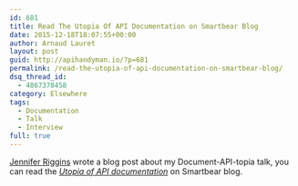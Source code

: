 ```yaml
---
id: 681
title: Read The Utopia Of API Documentation on Smartbear Blog
date: 2015-12-18T18:07:55+00:00
author: Arnaud Lauret
layout: post
guid: http://apihandyman.io/?p=681
permalink: /read-the-utopia-of-api-documentation-on-smartbear-blog/
dsq_thread_id:
  - 4867378458
category: Elsewhere
tags:
  - Documentation
  - Talk
  - Interview
full: true
---
```

[Jennifer Riggins](https://twitter.com/jkriggins) wrote a blog post about my Document-API-topia talk, you can read the *[Utopia of API documentation](http://blog.smartbear.com/documentation/the-utopia-of-api-documentation/)* on Smartbear blog.